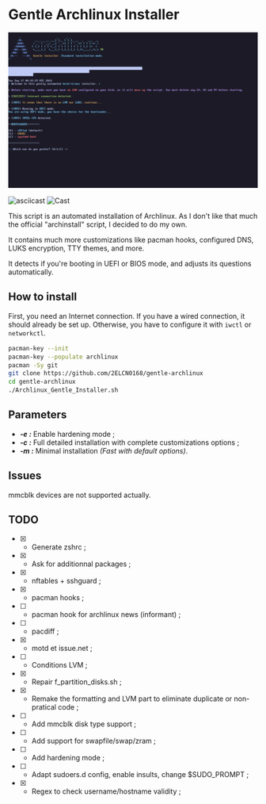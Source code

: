 # Gentle Archlinux Installer

![Gentle_Arch](assets/0_Gentle_Arch.png)

![asciicast](https://asciinema.org/a/Q9bjJnyZMZ9IoNqNzCTTdkNDR)
![Cast](assets/gentle-arch.cast.svg)

This script is an automated installation of Archlinux.
As I don't like that much the official "archinstall" script, I decided to do my own.

It contains much more customizations like pacman hooks, configured DNS, LUKS encryption, TTY themes, and more.

It detects if you're booting in UEFI or BIOS mode, and adjusts its questions automatically.

## How to install

First, you need an Internet connection. If you have a wired connection, it should already be set up. Otherwise, you have to configure it with `iwctl` or `networkctl`.

```bash
pacman-key --init
pacman-key --populate archlinux
pacman -Sy git
git clone https://github.com/2ELCN0168/gentle-archlinux
cd gentle-archlinux
./Archlinux_Gentle_Installer.sh
```

## Parameters

- **_-e :_** Enable hardening mode ;
- **_-c :_** Full detailed installation with complete customizations options ;
- **_-m :_** Minimal installation _(Fast with default options)_.

## Issues

mmcblk devices are not supported actually.

## TODO

- [x] - Generate zshrc ;
- [x] - Ask for additionnal packages ;
- [x] - nftables + sshguard ;
- [x] - pacman hooks ;
- [ ] - pacman hook for archlinux news (informant) ;
- [ ] - pacdiff ;
- [x] - motd et issue.net ;
- [ ] - Conditions LVM ;
- [x] - Repair f_partition_disks.sh ;
- [x] - Remake the formatting and LVM part to eliminate duplicate or non-pratical code ;
- [ ] - Add mmcblk disk type support ;
- [ ] - Add support for swapfile/swap/zram ;
- [ ] - Add hardening mode ;
- [ ] - Adapt sudoers.d config, enable insults, change $SUDO_PROMPT ;
- [x] - Regex to check username/hostname validity ;
